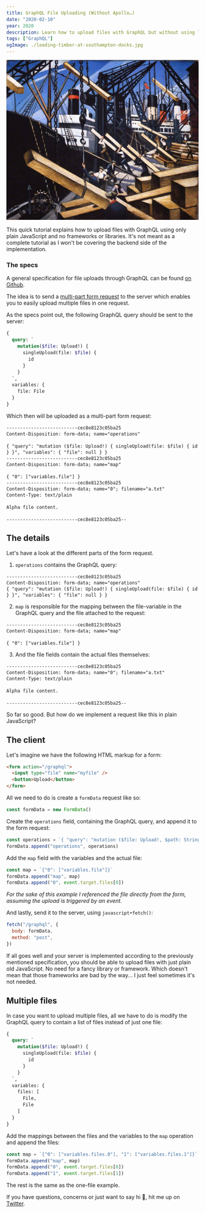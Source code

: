 ```yaml
---
title: GraphQL File Uploading (Without Apollo…)
date: "2020-02-10"
year: 2020
description: Learn how to upload files with GraphQL but without using libraries or frameworks like Apollo.
tags: ["GraphQL"]
ogImage: ./loading-timber-at-southampton-docks.jpg
---
```


![Loading Timber at Southampton Docks – C. R. W. Nevinson](loading-timber-at-southampton-docks.jpg "Loading Timber at Southampton Docks – C. R. W. Nevinson")

This quick tutorial explains how to upload files with GraphQL using only plain JavaScript and no frameworks or libraries. It's not meant as a complete tutorial as I won't be covering the backend side of the implementation.

### The specs

A general specification for file uploads through GraphQL can be found [on Github](https://github.com/jaydenseric/graphql-multipart-request-spec).

The idea is to send a [multi-part form request](https://developer.mozilla.org/en-US/docs/Web/API/FormData) to the server which enables you to easily upload multiple files in one request.

As the specs point out, the following GraphQL query should be sent to the server:

```GraphQL
{
  query: `
    mutation($file: Upload!) {
      singleUpload(file: $file) {
        id
      }
    }
  `,
  variables: {
    file: File
  }
}
```

Which then will be uploaded as a multi-part form request:

```
--------------------------cec8e8123c05ba25
Content-Disposition: form-data; name="operations"

{ "query": "mutation ($file: Upload!) { singleUpload(file: $file) { id } }", "variables": { "file": null } }
--------------------------cec8e8123c05ba25
Content-Disposition: form-data; name="map"

{ "0": ["variables.file"] }
--------------------------cec8e8123c05ba25
Content-Disposition: form-data; name="0"; filename="a.txt"
Content-Type: text/plain

Alpha file content.

--------------------------cec8e8123c05ba25--
```

## The details

Let's have a look at the different parts of the form request.

1. `operations` contains the GraphQL query:

```
--------------------------cec8e8123c05ba25
Content-Disposition: form-data; name="operations"
{ "query": "mutation ($file: Upload!) { singleUpload(file: $file) { id } }", "variables": { "file": null } }
```

2. `map` is responsible for the mapping between the file-variable in the GraphQL query and the file attached to the request:

```
--------------------------cec8e8123c05ba25
Content-Disposition: form-data; name="map"

{ "0": ["variables.file"] }
```

3. And the file fields contain the actual files themselves:

```
--------------------------cec8e8123c05ba25
Content-Disposition: form-data; name="0"; filename="a.txt"
Content-Type: text/plain

Alpha file content.

--------------------------cec8e8123c05ba25--
```

So far so good. But how do we implement a request like this in plain JavaScript?

## The client

Let's imagine we have the following HTML markup for a form:

```html
<form action="/graphql">
  <input type="file" name="myfile" />
  <button>Upload</button>
</form>
```

All we need to do is create a `formData` request like so:

```javascript
const formData = new FormData()
```

Create the `operations` field, containing the GraphQL query, and append it to the form request:

```javascript
const operations = `{ "query": "mutation ($file: Upload!, $path: String) { upload(file: $file, path: $path) }", "variables": { "file": null, "path": "coins" } }`
formData.append("operations", operations)
```

Add the `map` field with the variables and the actual file:

```javascript
const map = `{"0": ["variables.file"]}`
formData.append("map", map)
formData.append("0", event.target.files[0])
```

_For the sake of this example I referenced the file directly from the form, assuming the upload is triggered by an event._

And lastly, send it to the server, using `javascript•fetch()`:

```javascript
fetch("/graphql", {
  body: formData,
  method: "post",
})
```

If all goes well and your server is implemented according to the previously mentioned specification, you should be able to upload files with just plain old JavaScript. No need for a fancy library or framework. Which doesn't mean that those frameworks are bad by the way... I just feel sometimes it's not needed.

## Multiple files

In case you want to upload multiple files, all we have to do is modify the GraphQL query to contain a list of files instead of just one file:

```GraphQL
{
  query: `
    mutation($file: Upload!) {
      singleUpload(file: $file) {
        id
      }
    }
  `,
  variables: {
    files: [
      File,
      File
    ]
  }
}
```

Add the mappings between the files and the variables to the `map` operation and append the files:

```javascript
const map = `{"0": ["variables.files.0"], "1": ["variables.files.1"]}`
formData.append("map", map)
formData.append("0", event.target.files[0])
formData.append("1", event.target.files[1])
```

The rest is the same as the one-file example.

If you have questions, concerns or just want to say hi 👋, hit me up on [Twitter](https://twitter.com/neither1nor0).

